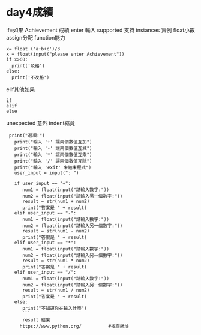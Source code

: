 # day4成績
if=如果
Achievement 成績
enter 輸入
supported 支持
instances 實例
float小數
assign分配
function能力
```
x= float ('a+b+c')/3
x = float(input("please enter Achievement"))
if x>60: 
  print('及格')
else: 
  print('不及格')
```
elif其他如果
```
if
elif
else
```
unexpected 意外
indent縮竟
```
 print("選項:")
   print("輸入 '+' 讓兩個數值互加")
   print("輸入 '-' 讓兩個數值互減")
   print("輸入 '*' 讓兩個數值互乘")
   print("輸入 '/' 讓兩個數值互除")
   print("輸入 'exit' 來結束程式")
   user_input = input(": ")
    
   if user_input == "+":
      num1 = float(input("請輸入數字:"))
      num2 = float(input("請輸入另一個數字:"))
      result = str(num1 + num2)
      print("答案是 " + result)
   elif user_input == "-":
      num1 = float(input("請輸入數字:"))
      num2 = float(input("請輸入另一個數字:"))
      result = str(num1 - num2)
      print("答案是 " + result)
   elif user_input == "*":
      num1 = float(input("請輸入數字:"))
      num2 = float(input("請輸入另一個數字:"))
      result = str(num1 * num2)
      print("答案是 " + result)
   elif user_input == "/":
      num1 = float(input("請輸入數字:"))
      num2 = float(input("請輸入另一個數字:"))
      result = str(num1 / num2)
      print("答案是 " + result)
   else:
      print("不知道你在輸入什麼")  
      ```
      result 結果
     https://www.python.org/          #找查網址
